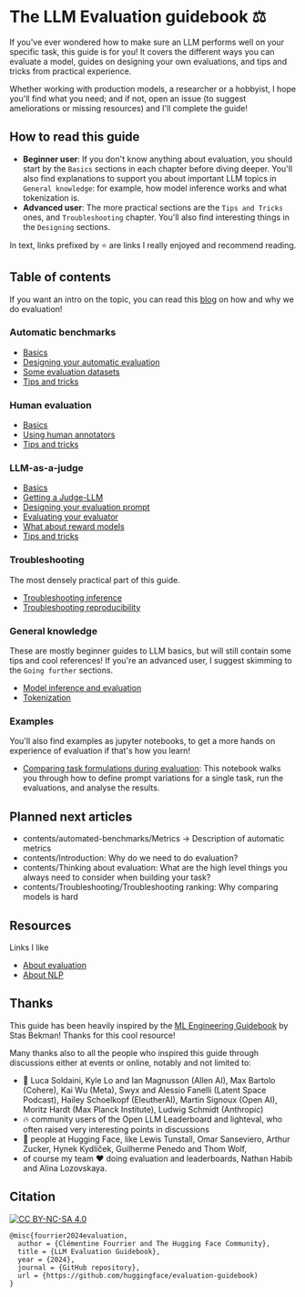 # The LLM Evaluation guidebook ⚖️

If you've ever wondered how to make sure an LLM performs well on your specific task, this guide is for you! 
It covers the different ways you can evaluate a model, guides on designing your own evaluations, and tips and tricks from practical experience.

Whether working with production models, a researcher or a hobbyist, I hope you'll find what you need; and if not, open an issue (to suggest ameliorations or missing resources) and I'll complete the guide!

## How to read this guide
- **Beginner user**: 
  If you don't know anything about evaluation, you should start by the  `Basics` sections in each chapter before diving deeper. 
  You'll also find explanations to support you about important LLM topics in `General knowledge`: for example, how model inference works and what tokenization is.
- **Advanced user**:
  The more practical sections are the `Tips and Tricks` ones, and `Troubleshooting` chapter. You'll also find interesting things in the `Designing` sections.

In text, links prefixed by ⭐ are links I really enjoyed and recommend reading.

## Table of contents
If you want an intro on the topic, you can read this [blog](https://huggingface.co/blog/clefourrier/llm-evaluation) on how and why we do evaluation!

### Automatic benchmarks
- [Basics](https://github.com/huggingface/evaluation-guidebook/blob/main/contents/automated-benchmarks/basics.md)
- [Designing your automatic evaluation](https://github.com/huggingface/evaluation-guidebook/blob/main/contents/automated-benchmarks/designing-your-automatic-evaluation.md)
- [Some evaluation datasets](https://github.com/huggingface/evaluation-guidebook/blob/main/contents/automated-benchmarks/some-evaluation-datasets.md)
- [Tips and tricks](https://github.com/huggingface/evaluation-guidebook/blob/main/contents/automated-benchmarks/tips-and-tricks.md)

### Human evaluation
- [Basics](https://github.com/huggingface/evaluation-guidebook/blob/main/contents/human-evaluation/basics.md)
- [Using human annotators](https://github.com/huggingface/evaluation-guidebook/blob/main/contents/human-evaluation/using-human-annotators.md)
- [Tips and tricks](https://github.com/huggingface/evaluation-guidebook/blob/main/contents/human-evaluation/tips-and-tricks.md)

### LLM-as-a-judge
- [Basics](https://github.com/huggingface/evaluation-guidebook/blob/main/contents/model-as-a-judge/basics.md)
- [Getting a Judge-LLM](https://github.com/huggingface/evaluation-guidebook/blob/main/contents/model-as-a-judge/getting-a-judge-llm.md)
- [Designing your evaluation prompt](https://github.com/huggingface/evaluation-guidebook/blob/main/contents/model-as-a-judge/designing-your-evaluation-prompt.md)
- [Evaluating your evaluator](https://github.com/huggingface/evaluation-guidebook/blob/main/contents/model-as-a-judge/evaluating-your-evaluator.md)
- [What about reward models](https://github.com/huggingface/evaluation-guidebook/blob/main/contents/model-as-a-judge/what-about-reward-models.md)
- [Tips and tricks](https://github.com/huggingface/evaluation-guidebook/blob/main/contents/model-as-a-judge/tips-and-tricks.md)

### Troubleshooting
The most densely practical part of this guide. 
- [Troubleshooting inference](https://github.com/huggingface/evaluation-guidebook/blob/main/contents/troubleshooting/troubleshooting-inference.md)
- [Troubleshooting reproducibility](https://github.com/huggingface/evaluation-guidebook/blob/main/contents/troubleshooting/troubleshooting-reproducibility.md)

### General knowledge
These are mostly beginner guides to LLM basics, but will still contain some tips and cool references! 
If you're an advanced user, I suggest skimming to the `Going further` sections.
- [Model inference and evaluation](https://github.com/huggingface/evaluation-guidebook/blob/main/contents/general-knowledge/model-inference-and-evaluation.md)
- [Tokenization](https://github.com/huggingface/evaluation-guidebook/blob/main/contents/general-knowledge/tokenization.md)

### Examples
You'll also find examples as jupyter notebooks, to get a more hands on experience of evaluation if that's how you learn!
- [Comparing task formulations during evaluation](https://github.com/huggingface/evaluation-guidebook/blob/main/examples/comparing_task_formulations.ipynb): This notebook walks you through how to define prompt variations for a single task, run the evaluations, and analyse the results.  

## Planned next articles
- contents/automated-benchmarks/Metrics -> Description of automatic metrics
- contents/Introduction: Why do we need to do evaluation?
- contents/Thinking about evaluation: What are the high level things you always need to consider when building your task?
- contents/Troubleshooting/Troubleshooting ranking: Why comparing models is hard

## Resources
Links I like
- [About evaluation](https://github.com/huggingface/evaluation-guidebook/blob/main/resources/About-evaluation.md)
- [About NLP](https://github.com/huggingface/evaluation-guidebook/blob/main/resources/About-NLP.md)

## Thanks
This guide has been heavily inspired by the [ML Engineering Guidebook](https://github.com/stas00/ml-engineering) by Stas Bekman! Thanks for this cool resource!

Many thanks also to all the people who inspired this guide through discussions either at events or online, notably and not limited to:
- 🤝 Luca Soldaini, Kyle Lo and Ian Magnusson (Allen AI), Max Bartolo (Cohere), Kai Wu (Meta), Swyx and Alessio Fanelli (Latent Space Podcast), Hailey Schoelkopf (EleutherAI), Martin Signoux (Open AI), Moritz Hardt (Max Planck Institute), Ludwig Schmidt (Anthropic)
- 🔥 community users of the Open LLM Leaderboard and lighteval, who often raised very interesting points in discussions
- 🤗 people at Hugging Face, like Lewis Tunstall, Omar Sanseviero, Arthur Zucker, Hynek Kydlíček, Guilherme Penedo and Thom Wolf,
- of course my team ❤️ doing evaluation and leaderboards, Nathan Habib and Alina Lozovskaya.

## Citation
[![CC BY-NC-SA 4.0][cc-by-nc-sa-image]][cc-by-nc-sa]

[cc-by-nc-sa]: http://creativecommons.org/licenses/by-nc-sa/4.0/
[cc-by-nc-sa-image]: https://licensebuttons.net/l/by-nc-sa/4.0/88x31.png
[cc-by-nc-sa-shield]: https://img.shields.io/badge/License-CC-BY--NC--SA-4.0-lightgrey.svg

```
@misc{fourrier2024evaluation,
  author = {Clémentine Fourrier and The Hugging Face Community},
  title = {LLM Evaluation Guidebook},
  year = {2024},
  journal = {GitHub repository},
  url = {https://github.com/huggingface/evaluation-guidebook)
}
```
